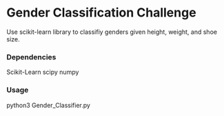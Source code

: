 # Gender Classification Challenge

Use scikit-learn library to classifiy genders given height, weight, and shoe size.

### Dependencies
Scikit-Learn
scipy
numpy

### Usage
python3 Gender_Classifier.py
